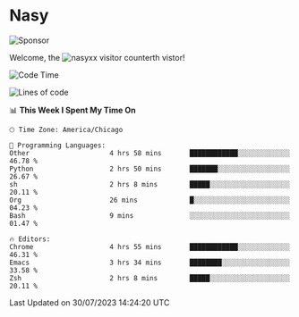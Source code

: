 # Nasy

<!--
<p align="center">
<img height="200" src="https://github-readme-stats.vercel.app/api?username=nasyxx&count_private=true&show_icons=true&theme=dracula&include_all_commits=true"/>
<img height="200" src="https://github-readme-stats.vercel.app/api/top-langs/?username=nasyxx&theme=dracula&hide=html,jupyter+notebook&count_private=true&show_icons=true"/>
</p>

  
----------------
-->

![Sponsor](https://img.shields.io/static/v1.svg?label=Sponsor&message=%E2%9D%A4&logo=GitHub&style=flat&color=pink)
 
Welcome, the ![nasyxx visitor counter](https://count.getloli.com/get/@nasyxx?theme=rule34)th vistor!
 
<!--START_SECTION:waka-->
![Code Time](http://img.shields.io/badge/Code%20Time-3%2C613%20hrs%2043%20mins-blue)

![Lines of code](https://img.shields.io/badge/From%20Hello%20World%20I%27ve%20Written-6.3%20million%20lines%20of%20code-blue)

📊 **This Week I Spent My Time On** 

```text
🕑︎ Time Zone: America/Chicago

💬 Programming Languages: 
Other                    4 hrs 58 mins       ████████████░░░░░░░░░░░░░   46.78 % 
Python                   2 hrs 50 mins       ███████░░░░░░░░░░░░░░░░░░   26.67 % 
sh                       2 hrs 8 mins        █████░░░░░░░░░░░░░░░░░░░░   20.11 % 
Org                      26 mins             █░░░░░░░░░░░░░░░░░░░░░░░░   04.23 % 
Bash                     9 mins              ░░░░░░░░░░░░░░░░░░░░░░░░░   01.47 % 

🔥 Editors: 
Chrome                   4 hrs 55 mins       ████████████░░░░░░░░░░░░░   46.31 % 
Emacs                    3 hrs 34 mins       ████████░░░░░░░░░░░░░░░░░   33.58 % 
Zsh                      2 hrs 8 mins        █████░░░░░░░░░░░░░░░░░░░░   20.11 % 
```


 Last Updated on 30/07/2023 14:24:20 UTC
<!--END_SECTION:waka-->

<!-- ![visitors](https://visitor-badge.laobi.icu/badge?page_id=nasyxx.nasyxx) -->
